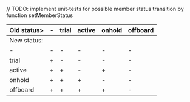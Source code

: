 // TODO: implement unit-tests for possible member status transition by function setMemberStatus

Old status>|   -   | trial | active| onhold|offboard
-----------|-------|-------|-------|-------|--------
New status:|       |       |       |       |
  -        |   -   |   -   |   -   |   -   |   -
  trial    |   +   |   -   |   -   |   -   |   -
  active   |   +   |   +   |   -   |   +   |   -
  onhold   |   +   |   +   |   +   |   -   |   -
  offboard |   +   |   +   |   +   |   +   |   -
